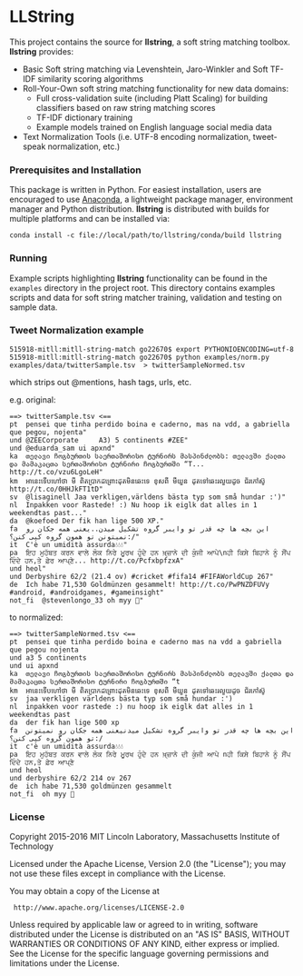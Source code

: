 # LLString

This project contains the source for **llstring**, a soft string matching toolbox.  **llstring** provides:
* Basic Soft string matching via Levenshtein, Jaro-Winkler and Soft TF-IDF similarity scoring algorithms
* Roll-Your-Own soft string matching functionality for new data domains:
    * Full cross-validation suite (including Platt Scaling) for building classifiers based on raw string matching scores
    * TF-IDF dictionary training
    * Example models trained on English language social media data
* Text Normalization Tools (i.e. UTF-8 encoding normalization, tweet-speak normalization, etc.)


### Prerequisites and Installation

This package is written in Python. For easiest installation, users are encouraged to use [Anaconda](https://www.continuum.io/why-anaconda), a lightweight package manager, environment manager and Python distribution. **llstring** is distributed with builds for multiple platforms and can be installed via:

```shell
conda install -c file://local/path/to/llstring/conda/build llstring
```

### Running

Example scripts highlighting **llstring** functionality can be found in the ```examples``` directory in the project root. This directory contains examples scripts and data for soft string matcher training, validation and testing on sample data. 

### Tweet Normalization example

```
515918-mitll:mitll-string-match go22670$ export PYTHONIOENCODING=utf-8
515918-mitll:mitll-string-match go22670$ python examples/norm.py examples/data/twitterSample.tsv  > twitterSampleNormed.tsv
```

which strips out @mentions, hash tags, urls, etc.

e.g. original:

```
==> twitterSample.tsv <==
pt	pensei que tinha perdido boina e caderno, mas na vdd, a gabriella que pegou, nojenta"
und	@ZEECorporate     A3) 5 continents #ZEE"
und	@eduarda_sam ui apxnd"
ka	თელავი ჩოგბურთის საერთაშორისო ტურნირს მასპინძლობს: თელავში ქალთა და მამაკაცთა სერთაშორისო ტურნირი ჩოგბურთში “T... http://t.co/vzu6LgoLeH"
km	អានេះទើបហៅថា មី ពិតប្រាកដព្រោះដុតមិនឆេះទេ ខុសពី មីយួន ដុតទៅឆេះរលួយដូច ជ័រកៅស៊ូ http://t.co/0HHJkFT1tD"
sv	@lisaginell Jaa verkligen,världens bästa typ som små hundar :')"
nl	Inpakken voor Rastede! :) Nu hoop ik eiglk dat alles in 1 weekendtas past..."
da	@koefoed Der fik han lige 500 XP."
fa	این بچه ها چه قدر تو وایبر گروه تشکیل میدن..یعنی همه جکان رو نمیتونن تو همون گروه کپی کنن؟:/"
it	C'è un umidità assurda💧💧💧"
pa	ਇਹ ਮੁਹੱਬਤ ਕਰਨ ਵਾਲੇ ਲੋਕ ਨਿਰੇ ਮੂਰਖ ਹੁੰਦੇ ਹਨ ਖ਼੍ਜ਼ਾਨੇ ਦੀ ਕੁੰਜੀ ਆਪੇ\nਹੀ ਕਿਸੇ ਬਿਹਾਨੇ ਨੂੰ ਸੌਂਪ ਦਿੰਦੇ ਹਨ,ਤੇ ਫ਼ੇਰ ਆਪ੍ਣੇ... http://t.co/PcfxbpfzxA"
und	heol"
und	Derbyshire 62/2 (21.4 ov) #cricket #fifa14 #FIFAWorldCup 267"
de	Ich habe 71,530 Goldmünzen gesammelt! http://t.co/PwPNZDFUVy #android, #androidgames, #gameinsight"
not_fi	@stevenlongo_33 oh myy 🙊"
```

to normalized:

```
==> twitterSampleNormed.tsv <==
pt	pensei que tinha perdido boina e caderno mas na vdd a gabriella que pegou nojenta
und	a3 5 continents
und	ui apxnd
ka	თელავი ჩოგბურთის საერთაშორისო ტურნირს მასპინძლობს თელავში ქალთა და მამაკაცთა სერთაშორისო ტურნირი ჩოგბურთში “t
km	អានេះទើបហៅថា មី ពិតប្រាកដព្រោះដុតមិនឆេះទេ ខុសពី មីយួន ដុតទៅឆេះរលួយដូច ជ័រកៅស៊ូ
sv	jaa verkligen världens bästa typ som små hundar :')
nl	inpakken voor rastede :) nu hoop ik eiglk dat alles in 1 weekendtas past
da	der fik han lige 500 xp
fa	این بچه ها چه قدر تو وایبر گروه تشکیل میدنیعنی همه جکان رو نمیتونن تو همون گروه کپی کنن؟:/
it	c'è un umidità assurda💧💧💧
pa	ਇਹ ਮੁਹੱਬਤ ਕਰਨ ਵਾਲੇ ਲੋਕ ਨਿਰੇ ਮੂਰਖ ਹੁੰਦੇ ਹਨ ਖ਼੍ਜ਼ਾਨੇ ਦੀ ਕੁੰਜੀ ਆਪੇ nਹੀ ਕਿਸੇ ਬਿਹਾਨੇ ਨੂੰ ਸੌਂਪ ਦਿੰਦੇ ਹਨ,ਤੇ ਫ਼ੇਰ ਆਪ੍ਣੇ
und	heol
und	derbyshire 62/2 214 ov 267
de	ich habe 71,530 goldmünzen gesammelt
not_fi	oh myy 🙊
```

### License

Copyright 2015-2016 MIT Lincoln Laboratory, Massachusetts Institute of Technology 

Licensed under the Apache License, Version 2.0 (the "License"); you may not use these files except in compliance with the License.

You may obtain a copy of the License at

     http://www.apache.org/licenses/LICENSE-2.0

Unless required by applicable law or agreed to in writing, software distributed under the License is distributed on an "AS IS" BASIS, WITHOUT WARRANTIES OR CONDITIONS OF ANY KIND, either express or implied. See the License for the specific language governing permissions and limitations under the License.

